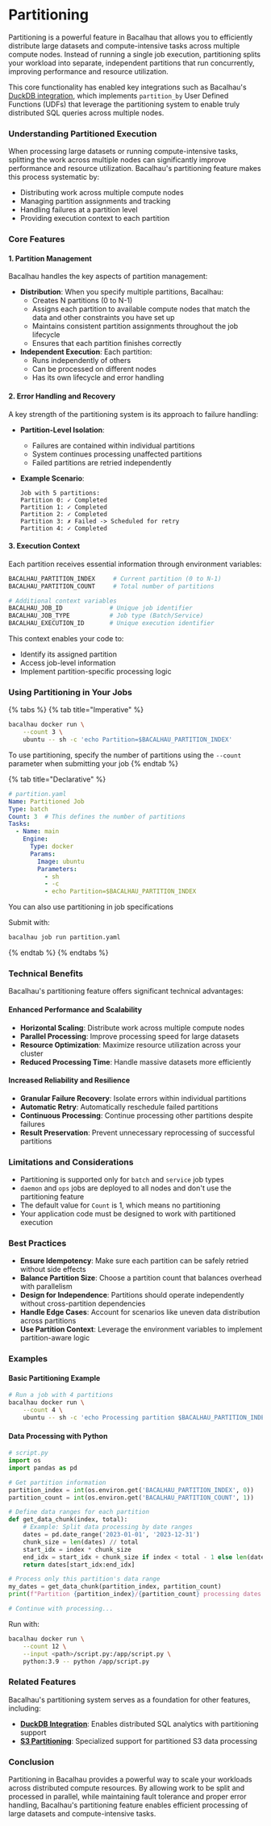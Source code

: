 # Partitioning

Partitioning is a powerful feature in Bacalhau that allows you to efficiently distribute large datasets and compute-intensive tasks across multiple compute nodes. Instead of running a single job execution, partitioning splits your workload into separate, independent partitions that run concurrently, improving performance and resource utilization.

This core functionality has enabled key integrations such as Bacalhau's [DuckDB integration](https://app.gitbook.com/s/KOwaYl6ijJ5kOeCmhsRl/integrations/duckdb), which implements `partition_by` User Defined Functions (UDFs) that leverage the partitioning system to enable truly distributed SQL queries across multiple nodes.

### Understanding Partitioned Execution

When processing large datasets or running compute-intensive tasks, splitting the work across multiple nodes can significantly improve performance and resource utilization. Bacalhau's partitioning feature makes this process systematic by:

* Distributing work across multiple compute nodes
* Managing partition assignments and tracking
* Handling failures at a partition level
* Providing execution context to each partition

### Core Features

#### 1. Partition Management

Bacalhau handles the key aspects of partition management:

* **Distribution**: When you specify multiple partitions, Bacalhau:
  * Creates N partitions (0 to N-1)
  * Assigns each partition to available compute nodes that match the data and other constraints you have set up
  * Maintains consistent partition assignments throughout the job lifecycle
  * Ensures that each partition finishes correctly
* **Independent Execution**: Each partition:
  * Runs independently of others
  * Can be processed on different nodes
  * Has its own lifecycle and error handling

#### 2. Error Handling and Recovery

A key strength of the partitioning system is its approach to failure handling:

* **Partition-Level Isolation**:
  * Failures are contained within individual partitions
  * System continues processing unaffected partitions
  * Failed partitions are retried independently
*   **Example Scenario**:

    ```
    Job with 5 partitions:
    Partition 0: ✓ Completed
    Partition 1: ✓ Completed
    Partition 2: ✓ Completed
    Partition 3: ✗ Failed -> Scheduled for retry
    Partition 4: ✓ Completed
    ```

#### 3. Execution Context

Each partition receives essential information through environment variables:

```bash
BACALHAU_PARTITION_INDEX     # Current partition (0 to N-1)
BACALHAU_PARTITION_COUNT     # Total number of partitions

# Additional context variables
BACALHAU_JOB_ID             # Unique job identifier
BACALHAU_JOB_TYPE           # Job type (Batch/Service)
BACALHAU_EXECUTION_ID       # Unique execution identifier
```

This context enables your code to:

* Identify its assigned partition
* Access job-level information
* Implement partition-specific processing logic

### Using Partitioning in Your Jobs

{% tabs %}
{% tab title="Imperative" %}
```bash
bacalhau docker run \
    --count 3 \
    ubuntu -- sh -c 'echo Partition=$BACALHAU_PARTITION_INDEX'
```

To use partitioning, specify the number of partitions using the `--count` parameter when submitting your job
{% endtab %}

{% tab title="Declarative" %}
```yaml
# partition.yaml
Name: Partitioned Job
Type: batch
Count: 3  # This defines the number of partitions
Tasks:
  - Name: main
    Engine:
      Type: docker
      Params:
        Image: ubuntu
        Parameters:
          - sh
          - -c
          - echo Partition=$BACALHAU_PARTITION_INDEX
```

You can also use partitioning in job specifications

Submit with:

```bash
bacalhau job run partition.yaml
```
{% endtab %}
{% endtabs %}

### Technical Benefits

Bacalhau's partitioning feature offers significant technical advantages:

#### Enhanced Performance and Scalability

* **Horizontal Scaling**: Distribute work across multiple compute nodes
* **Parallel Processing**: Improve processing speed for large datasets
* **Resource Optimization**: Maximize resource utilization across your cluster
* **Reduced Processing Time**: Handle massive datasets more efficiently

#### Increased Reliability and Resilience

* **Granular Failure Recovery**: Isolate errors within individual partitions
* **Automatic Retry**: Automatically reschedule failed partitions
* **Continuous Processing**: Continue processing other partitions despite failures
* **Result Preservation**: Prevent unnecessary reprocessing of successful partitions

### Limitations and Considerations

* Partitioning is supported only for `batch` and `service` job types
* `daemon` and `ops` jobs are deployed to all nodes and don't use the partitioning feature
* The default value for `Count` is 1, which means no partitioning
* Your application code must be designed to work with partitioned execution

### Best Practices

* **Ensure Idempotency**: Make sure each partition can be safely retried without side effects
* **Balance Partition Size**: Choose a partition count that balances overhead with parallelism
* **Design for Independence**: Partitions should operate independently without cross-partition dependencies
* **Handle Edge Cases**: Account for scenarios like uneven data distribution across partitions
* **Use Partition Context**: Leverage the environment variables to implement partition-aware logic

### Examples

#### Basic Partitioning Example

```bash
# Run a job with 4 partitions
bacalhau docker run \
    --count 4 \
    ubuntu -- sh -c 'echo Processing partition $BACALHAU_PARTITION_INDEX of $BACALHAU_PARTITION_COUNT'
```

#### Data Processing with Python

```python
# script.py
import os
import pandas as pd

# Get partition information
partition_index = int(os.environ.get('BACALHAU_PARTITION_INDEX', 0))
partition_count = int(os.environ.get('BACALHAU_PARTITION_COUNT', 1))

# Define data ranges for each partition
def get_data_chunk(index, total):
    # Example: Split data processing by date ranges
    dates = pd.date_range('2023-01-01', '2023-12-31')
    chunk_size = len(dates) // total
    start_idx = index * chunk_size
    end_idx = start_idx + chunk_size if index < total - 1 else len(dates)
    return dates[start_idx:end_idx]

# Process only this partition's data range
my_dates = get_data_chunk(partition_index, partition_count)
print(f"Partition {partition_index}/{partition_count} processing dates: {my_dates[0]} to {my_dates[-1]}")

# Continue with processing...
```

Run with:

```bash
bacalhau docker run \
    --count 12 \
    --input <path>/script.py:/app/script.py \
    python:3.9 -- python /app/script.py
```

### Related Features

Bacalhau's partitioning system serves as a foundation for other features, including:

* [**DuckDB Integration**](https://app.gitbook.com/s/KOwaYl6ijJ5kOeCmhsRl/integrations/duckdb): Enables distributed SQL analytics with partitioning support
* [**S3 Partitioning**](s3-partitioning.md): Specialized support for partitioned S3 data processing

### Conclusion

Partitioning in Bacalhau provides a powerful way to scale your workloads across distributed compute resources. By allowing work to be split and processed in parallel, while maintaining fault tolerance and proper error handling, Bacalhau's partitioning feature enables efficient processing of large datasets and compute-intensive tasks.
